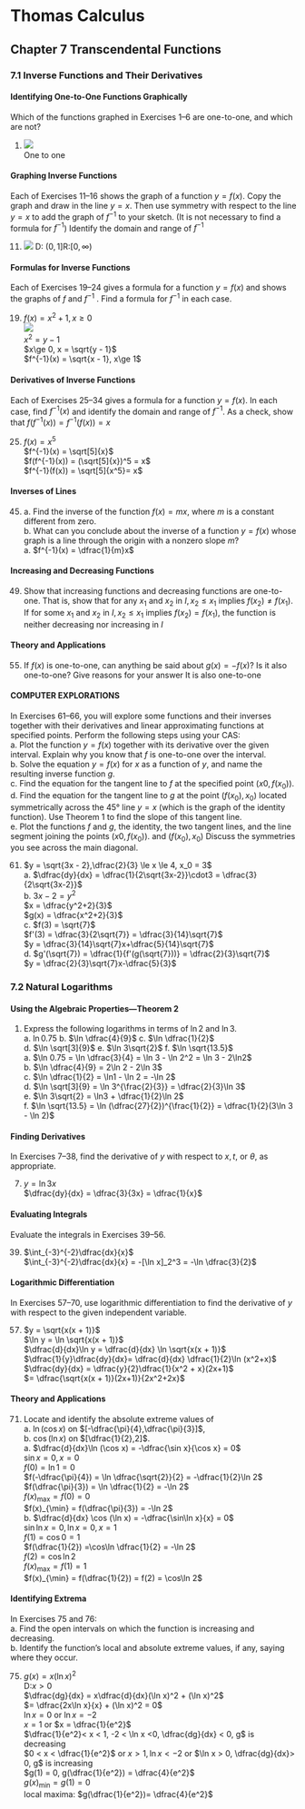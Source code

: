 # Thomas Calculus
## Chapter 7 Transcendental Functions
### 7.1 Inverse Functions and Their Derivatives
#### Identifying One-to-One Functions Graphically
Which of the functions graphed in Exercises 1–6 are one-to-one, and which are not?
1. ![](../images/Thomas%20Calculus/7-5.jpg)   
   One to one
#### Graphing Inverse Functions
Each of Exercises 11–16 shows the graph of a function $y = f(x).$ Copy the graph and draw in the line $y = x$. Then use symmetry with respect to the line $y = x$ to add the graph of $f^{-1}$ to your sketch. (It is not necessary to find a formula for $f^{-1}$) Identify the domain and range of $f^{-1}$

11. ![](../images/Thomas%20Calculus/7-6.jpg)
    D: $(0,1]$R:$[0,\infty)$
#### Formulas for Inverse Functions
Each of Exercises 19–24 gives a formula for a function $y = f(x)$ and shows the graphs of $f$ and $f^{-1}$ . Find a formula for $f^{-1}$ in each case.

19. $f(x) = x^2 + 1, x \ge 0$  
    ![](../images/Thomas%20Calculus/7-7.jpg)   
    $x^2 = y - 1$  
    $x\ge 0, x = \sqrt{y - 1}$  
    $f^{-1}(x) = \sqrt{x - 1}, x\ge 1$
#### Derivatives of Inverse Functions
Each of Exercises 25–34 gives a formula for a function $y = f(x)$. In each case, find $f^{-1}(x)$ and identify the domain and range of $f^{-1}$. As a check, show that $f(f^{-1}(x)) = f^{-1}(f(x)) = x$

25. $f(x) = x^5$  
    $f^{-1}(x) = \sqrt[5]{x}$  
    $f(f^{-1}(x)) = (\sqrt[5]{x})^5 = x$  
    $f^{-1}(f(x)) = \sqrt[5]{x^5}= x$
#### Inverses of Lines
45. a. Find the inverse of the function $f(x) = mx$, where $m$ is a constant different from zero.  
b. What can you conclude about the inverse of a function $y = f(x)$ whose graph is a line through the origin with a nonzero slope $m$?  
a. $f^{-1}(x) = \dfrac{1}{m}x$
#### Increasing and Decreasing Functions
49. Show that increasing functions and decreasing functions are one-to-one. That is, show that for any $x_1$ and $x_2$ in $I, x_2 \le x_1$ implies $f(x_2) \ne f(x_1).$  
    If for some $x_1$ and $x_2$ in $I, x_2 \le x_1$ implies $f(x_2) = f(x_1),$ the function is neither decreasing nor increasing in $I$
#### Theory and Applications
55. If $f(x)$ is one-to-one, can anything be said about $g(x) = -f(x)$? Is it also one-to-one? Give reasons for your answer
    It is also one-to-one
#### COMPUTER EXPLORATIONS
In Exercises 61–66, you will explore some functions and their inverses together with their derivatives and linear approximating functions at specified points. Perform the following steps using your CAS:  
a. Plot the function $y = f(x)$  together with its derivative over the given interval. Explain why you know that $f$ is one-to-one over the interval.   
b. Solve the equation $y = f(x)$ for $x$ as a function of $y$, and name the resulting inverse function $g$.  
c. Find the equation for the tangent line to $f$ at the specified point $(x0, f(x_0)).$  
d. Find the equation for the tangent line to $g$ at the point $(f(x_0), x_0)$ located symmetrically across the 45° line $y = x$ (which is the graph of the identity function). Use Theorem 1 to find the slope of this tangent line.  
e. Plot the functions $f$ and $g$, the identity, the two tangent lines, and the line segment joining the points $(x0, f(x_0)).$ and $(f(x_0), x_0)$ Discuss the symmetries you see across the main diagonal.

61. $y = \sqrt{3x - 2},\dfrac{2}{3} \le x \le 4, x_0 = 3$  
    a. $\dfrac{dy}{dx} = \dfrac{1}{2\sqrt{3x-2}}\cdot3 = \dfrac{3}{2\sqrt{3x-2}}$  
    b. $3x - 2=y^2$  
    $x = \dfrac{y^2+2}{3}$  
    $g(x) = \dfrac{x^2+2}{3}$  
    c. $f(3) = \sqrt{7}$   
    $f'(3) = \dfrac{3}{2\sqrt{7}} = \dfrac{3}{14}\sqrt{7}$  
    $y = \dfrac{3}{14}\sqrt{7}x+\dfrac{5}{14}\sqrt{7}$  
    d. $g'(\sqrt{7}) = \dfrac{1}{f'(g(\sqrt{7}))} = \dfrac{2}{3}\sqrt{7}$   
    $y = \dfrac{2}{3}\sqrt{7}x-\dfrac{5}{3}$
### 7.2 Natural Logarithms
#### Using the Algebraic Properties—Theorem 2
1. Express the following logarithms in terms of $\ln 2$ and $\ln 3$.  
a. $\ln 0.75$ b. $\ln \dfrac{4}{9}$ c. $\ln \dfrac{1}{2}$  
d. $\ln \sqrt[3]{9}$ e. $\ln 3\sqrt{2}$ f. $\ln \sqrt{13.5}$   
a. $\ln 0.75 = \ln \dfrac{3}{4} = \ln 3 - \ln 2^2 = \ln 3 - 2\ln2$  
b. $\ln \dfrac{4}{9} = 2\ln 2 - 2\ln 3$  
c. $\ln \dfrac{1}{2} = \ln1 - \ln 2 = -\ln 2$  
d. $\ln \sqrt[3]{9} = \ln 3^{\frac{2}{3}} = \dfrac{2}{3}\ln 3$  
e. $\ln 3\sqrt{2} = \ln3 + \dfrac{1}{2}\ln 2$  
f. $\ln \sqrt{13.5} = \ln (\dfrac{27}{2})^{\frac{1}{2}} = \dfrac{1}{2}(3\ln 3 - \ln 2)$  
#### Finding Derivatives
In Exercises 7–38, find the derivative of $y$ with respect to $x, t,$ or $\theta$, as appropriate.

7. $y = \ln 3x$  
   $\dfrac{dy}{dx} = \dfrac{3}{3x} = \dfrac{1}{x}$  
#### Evaluating Integrals
Evaluate the integrals in Exercises 39–56.

39. $\int_{-3}^{-2}\dfrac{dx}{x}$  
    $\int_{-3}^{-2}\dfrac{dx}{x} = -[\ln x]_2^3 = -\ln \dfrac{3}{2}$
#### Logarithmic Differentiation
In Exercises 57–70, use logarithmic differentiation to find the derivative of $y$ with respect to the given independent variable.

57. $y = \sqrt{x(x + 1)}$  
    $\ln y = \ln \sqrt{x(x + 1)}$  
    $\dfrac{d}{dx}\ln y = \dfrac{d}{dx} \ln \sqrt{x(x + 1)}$  
    $\dfrac{1}{y}\dfrac{dy}{dx}= \dfrac{d}{dx} \dfrac{1}{2}\ln (x^2+x)$  
    $\dfrac{dy}{dx} = \dfrac{y}{2}\dfrac{1}{x^2 + x}(2x+1)$  
    $= \dfrac{\sqrt{x(x + 1)}(2x+1)}{2x^2+2x}$
#### Theory and Applications
71. Locate and identify the absolute extreme values of  
a. $\ln (\cos x)$ on $[-\dfrac{\pi}{4},\dfrac{\pi}{3}]$,  
b. $\cos (\ln x)$ on $[\dfrac{1}{2},2]$.  
a. $\dfrac{d}{dx}\ln (\cos x) = -\dfrac{\sin x}{\cos x} = 0$  
$\sin x = 0, x = 0$  
$f(0) = \ln 1 = 0$  
$f(-\dfrac{\pi}{4}) = \ln \dfrac{\sqrt{2}}{2} = -\dfrac{1}{2}\ln 2$  
$f(\dfrac{\pi}{3}) = \ln \dfrac{1}{2} = -\ln 2$  
$f(x)_{\max} = f(0) = 0$  
$f(x)_{\min} = f(\dfrac{\pi}{3}) = -\ln 2$   
b. $\dfrac{d}{dx} \cos (\ln x) = -\dfrac{\sin\ln x}{x} = 0$  
$\sin\ln x = 0, \ln x =0, x = 1$  
$f(1) = \cos 0 = 1$  
$f(\dfrac{1}{2}) =\cos\ln \dfrac{1}{2} = -\ln 2$  
$f(2) = \cos\ln 2$  
$f(x)_{\max} = f(1) = 1$  
$f(x)_{\min} = f(\dfrac{1}{2}) = f(2) = \cos\ln 2$ 
#### Identifying Extrema
In Exercises 75 and 76:  
a. Find the open intervals on which the function is increasing and decreasing.  
b. Identify the function’s local and absolute extreme values, if any, saying where they occur.  

75. $g(x) = x (\ln x)^2$  
    D:$x > 0$   
    $\dfrac{dg}{dx} = x\dfrac{d}{dx}(\ln x)^2 + (\ln x)^2$  
    $= \dfrac{2x\ln x}{x} + (\ln x)^2 = 0$  
    $\ln x = 0$ or $\ln x = -2$  
    $x = 1$ or $x = \dfrac{1}{e^2}$  
    $\dfrac{1}{e^2}< x < 1, -2 < \ln x <0, \dfrac{dg}{dx} < 0, g$ is decreasing  
    $0 < x < \dfrac{1}{e^2}$ or $x > 1, \ln x < -2$ or $\ln x > 0, \dfrac{dg}{dx}> 0, g$ is increasing  
    $g(1) = 0, g(\dfrac{1}{e^2}) = \dfrac{4}{e^2}$  
    $g(x)_{\min} = g(1) = 0$  
    local maxima: $g(\dfrac{1}{e^2})= \dfrac{4}{e^2}$
